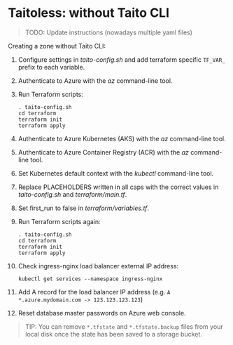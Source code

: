 # Taitoless: without Taito CLI

> TODO: Update instructions (nowadays multiple yaml files)

Creating a zone without Taito CLI:

1) Configure settings in *taito-config.sh* and add terraform specific `TF_VAR_` prefix to each variable.

2) Authenticate to Azure with the *az* command-line tool.

3) Run Terraform scripts:

    ```
    . taito-config.sh
    cd terraform
    terraform init
    terraform apply
    ```

4) Authenticate to Azure Kubernetes (AKS) with the *az* command-line tool.

5) Authenticate to Azure Container Registry (ACR) with the *az* command-line tool.

6) Set Kubernetes default context with the *kubectl* command-line tool.

7) Replace PLACEHOLDERS written in all caps with the correct values in *taito-config.sh* and *terraform/main.tf*.

8) Set first_run to false in *terraform/variables.tf*.

9) Run Terraform scripts again:

    ```
    . taito-config.sh
    cd terraform
    terraform init
    terraform apply
    ```

10) Check ingress-nginx load balancer external IP address:

    ```
    kubectl get services --namespace ingress-nginx
    ```

11) Add A record for the load balancer IP address (e.g. `A *.azure.mydomain.com -> 123.123.123.123`)

12) Reset database master passwords on Azure web console.

> TIP: You can remove `*.tfstate` and `*.tfstate.backup` files from your local disk once the state has been saved to a storage bucket.
